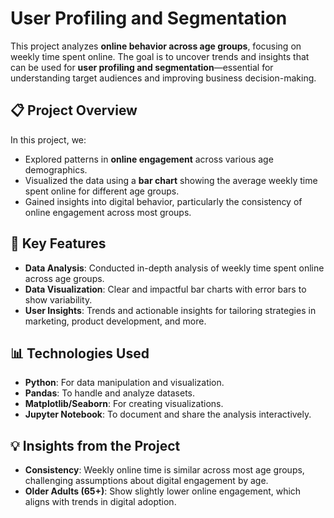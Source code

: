 # User Profiling and Segmentation

This project analyzes **online behavior across age groups**, focusing on weekly time spent online. The goal is to uncover trends and insights that can be used for **user profiling and segmentation**—essential for understanding target audiences and improving business decision-making.

## 📋 Project Overview

In this project, we:
- Explored patterns in **online engagement** across various age demographics.
- Visualized the data using a **bar chart** showing the average weekly time spent online for different age groups.
- Gained insights into digital behavior, particularly the consistency of online engagement across most groups.

## 🚀 Key Features
- **Data Analysis**: Conducted in-depth analysis of weekly time spent online across age groups.
- **Data Visualization**: Clear and impactful bar charts with error bars to show variability.
- **User Insights**: Trends and actionable insights for tailoring strategies in marketing, product development, and more.

## 📊 Technologies Used
- **Python**: For data manipulation and visualization.
- **Pandas**: To handle and analyze datasets.
- **Matplotlib/Seaborn**: For creating visualizations.
- **Jupyter Notebook**: To document and share the analysis interactively.

## 💡 Insights from the Project
- **Consistency**: Weekly online time is similar across most age groups, challenging assumptions about digital engagement by age.
- **Older Adults (65+)**: Show slightly lower online engagement, which aligns with trends in digital adoption.

